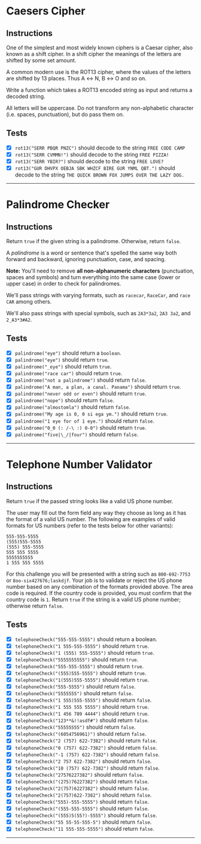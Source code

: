 # Caesers Cipher

## Instructions

One of the simplest and most widely known ciphers is a Caesar cipher, also known as a shift cipher. In a shift cipher the meanings of the letters are shifted by some set amount.

A common modern use is the ROT13 cipher, where the values of the letters are shifted by 13 places. Thus A ↔ N, B ↔ O and so on.

Write a function which takes a ROT13 encoded string as input and returns a decoded string.

All letters will be uppercase. Do not transform any non-alphabetic character (i.e. spaces, punctuation), but do pass them on.

## Tests

- [x] `rot13("SERR PBQR PNZC")` should decode to the string `FREE CODE CAMP`
- [x] `rot13("SERR CVMMN!")` should decode to the string `FREE PIZZA!`
- [x] `rot13("SERR YBIR?")` should decode to the string `FREE LOVE?`
- [x] `rot13("GUR DHVPX OEBJA SBK WHZCF BIRE GUR YNML QBT.")` should decode to the string `THE QUICK BROWN FOX JUMPS OVER THE LAZY DOG.`

---

# Palindrome Checker

## Instructions

Return `true` if the given string is a palindrome. Otherwise, return `false`.

A *palindrome* is a word or sentence that's spelled the same way both forward and backward, ignoring punctuation, case, and spacing.

**Note:** You'll need to remove **all non-alphanumeric characters** (punctuation, spaces and symbols) and turn everything into the same case (lower or upper case) in order to check for palindromes.

We'll pass strings with varying formats, such as `racecar`, `RaceCar`, and `race CAR` among others.

We'll also pass strings with special symbols, such as `2A3*3a2`, `2A3 3a2`, and `2_A3*3#A2`.

## Tests

- [x] `palindrome("eye")` should return a `boolean`.
- [x] `palindrome("eye")` should return `true`.
- [x] `palindrome("_eye")` should return `true`.
- [x] `palindrome("race car")` should return `true`.
- [x] `palindrome("not a palindrome")` should return `false`.
- [x] `palindrome("A man, a plan, a canal. Panama")` should return `true`.
- [x] `palindrome("never odd or even")` should return `true`.
- [x] `palindrome("nope")` should return `false`.
- [x] `palindrome("almostomla")` should return `false`.
- [x] `palindrome("My age is 0, 0 si ega ym.")` should return `true`.
- [x] `palindrome("1 eye for of 1 eye.")` should return `false`.
- [x] `palindrome("0_0 (: /-\ :) 0-0")` should return `true`.
- [x] `palindrome("five|\_/|four")` should return `false`.

---

# Telephone Number Validator

## Instructions

Return `true` if the passed string looks like a valid US phone number.

The user may fill out the form field any way they choose as long as it has the format of a valid US number. The following are examples of valid formats for US numbers (refer to the tests below for other variants):

```
555-555-5555
(555)555-5555
(555) 555-5555
555 555 5555
5555555555
1 555 555 5555
```

For this challenge you will be presented with a string such as `800-692-7753` or `8oo-six427676;laskdjf`. Your job is to validate or reject the US phone number based on any combination of the formats provided above. The area code is required. If the country code is provided, you must confirm that the country code is `1`. Return `true` if the string is a valid US phone number; otherwise return `false`.

## Tests

- [x] `telephoneCheck("555-555-5555")` should return a boolean.
- [x] `telephoneCheck("1 555-555-5555")` should return `true`.
- [x] `telephoneCheck("1 (555) 555-5555")` should return `true`.
- [x] `telephoneCheck("5555555555")` should return `true`.
- [x] `telephoneCheck("555-555-5555")` should return `true`.
- [x] `telephoneCheck("(555)555-5555")` should return `true`.
- [x] `telephoneCheck("1(555)555-5555")` should return `true`.
- [x] `telephoneCheck("555-5555")` should return `false`.
- [x] `telephoneCheck("5555555")` should return `false`.
- [x] `telephoneCheck("1 555)555-5555")` should return `false`.
- [x] `telephoneCheck("1 555 555 5555")` should return `true`.
- [x] `telephoneCheck("1 456 789 4444")` should return `true`.
- [x] `telephoneCheck("123**&!!asdf#")` should return `false`.
- [x] `telephoneCheck("55555555")` should return `false`.
- [x] `telephoneCheck("(6054756961)")` should return `false`.
- [x] `telephoneCheck("2 (757) 622-7382")` should return `false`.
- [x] `telephoneCheck("0 (757) 622-7382")` should return `false`.
- [x] `telephoneCheck("-1 (757) 622-7382")` should return `false`.
- [x] `telephoneCheck("2 757 622-7382")` should return `false`.
- [x] `telephoneCheck("10 (757) 622-7382")` should return `false`.
- [x] `telephoneCheck("27576227382")` should return `false`.
- [x] `telephoneCheck("(275)76227382")` should return `false`.
- [x] `telephoneCheck("2(757)6227382")` should return `false`.
- [x] `telephoneCheck("2(757)622-7382")` should return `false`.
- [x] `telephoneCheck("555)-555-5555")` should return `false`.
- [x] `telephoneCheck("(555-555-5555")` should return `false`.
- [x] `telephoneCheck("(555)5(55?)-5555")` should return `false`.
- [x] `telephoneCheck("55 55-55-555-5")` should return `false`.
- [x] `telephoneCheck("11 555-555-5555")` should return `false`.

---
